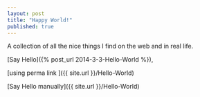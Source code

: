 ```yaml
---
layout: post
title: "Happy World!"
published: true
---
```


A collection of all the nice things I find on the web and in real life.


[Say Hello]({% post_url 2014-3-3-Hello-World %}),

[using perma link ]({{ site.url }}/Hello-World)

[Say Hello manually]({{ site.url }}/Hello-World)

